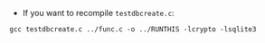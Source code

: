 - If you want to recompile `testdbcreate.c`:
```
gcc testdbcreate.c ../func.c -o ../RUNTHIS -lcrypto -lsqlite3
```